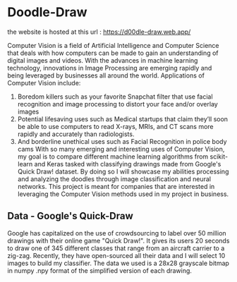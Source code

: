 # Doodle-Draw
the website is hosted at this url : 
https://d00dle-draw.web.app/


Computer Vision is a field of Artificial Intelligence and Computer Science that deals with how computers can be made to gain an understanding of digital images and videos. With the advances in machine learning technology, innovations in Image Processing are emerging rapidly and being leveraged by businesses all around the world. Applications of Computer Vision include:

1.	Boredom killers such as your favorite Snapchat filter that use facial recognition and image processing to distort your face and/or overlay images
2.	Potential lifesaving uses such as Medical startups that claim they’ll soon be able to use computers to read X-rays, MRIs, and CT scans more rapidly and accurately than radiologists.
3.	And borderline unethical uses such as Facial Recognition in police body cams
With so many emerging and interesting uses of Computer Vision, my goal is to compare different machine learning algorithms from scikit-learn and Keras tasked with classifying drawings made from Google's Quick Draw! dataset. By doing so I will showcase my abilities processing and analyzing the doodles through image classification and neural networks. This project is meant for companies that are interested in leveraging the Computer Vision methods used in my project in business.



## Data - Google's Quick-Draw

Google has capitalized on the use of crowdsourcing to label over 50 million drawings with their online game "Quick Draw!". It gives its users 20 seconds to draw one of 345 different classes that range from an aircraft carrier to a zig-zag. Recently, they have open-sourced all their data and I will select 10 images to build my classifier. The data we used is a 28x28 grayscale bitmap in numpy .npy format of the simplified version of each drawing. 

